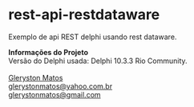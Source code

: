 # rest-api-restdataware
Exemplo de api REST delphi usando rest dataware.

<b>Informações do Projeto</b>
<br/>
Versão do Delphi usada: Delphi 10.3.3 Rio Community.<br/>
<br/>
<a href="https://www.linkedin.com/in/glerystonmatos/" target="_blank">Gleryston Matos</a><br/>
glerystonmatos@yahoo.com.br<br/>
glerystonmatos@gmail.com<br/>
